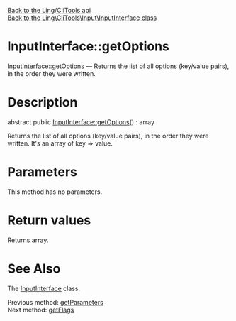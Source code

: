 [Back to the Ling/CliTools api](https://github.com/lingtalfi/CliTools/blob/master/doc/api/Ling/CliTools.md)<br>
[Back to the Ling\CliTools\Input\InputInterface class](https://github.com/lingtalfi/CliTools/blob/master/doc/api/Ling/CliTools/Input/InputInterface.md)


InputInterface::getOptions
================



InputInterface::getOptions — Returns the list of all options (key/value pairs), in the order they were written.




Description
================


abstract public [InputInterface::getOptions](https://github.com/lingtalfi/CliTools/blob/master/doc/api/Ling/CliTools/Input/InputInterface/getOptions.md)() : array




Returns the list of all options (key/value pairs), in the order they were written.
It's an array of key => value.




Parameters
================

This method has no parameters.


Return values
================

Returns array.








See Also
================

The [InputInterface](https://github.com/lingtalfi/CliTools/blob/master/doc/api/Ling/CliTools/Input/InputInterface.md) class.

Previous method: [getParameters](https://github.com/lingtalfi/CliTools/blob/master/doc/api/Ling/CliTools/Input/InputInterface/getParameters.md)<br>Next method: [getFlags](https://github.com/lingtalfi/CliTools/blob/master/doc/api/Ling/CliTools/Input/InputInterface/getFlags.md)<br>

